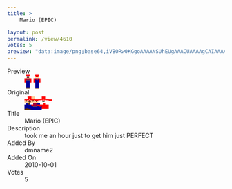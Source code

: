 ```yaml
---
title: >
    Mario (EPIC)

layout: post
permalink: /view/4610
votes: 5
preview: "data:image/png;base64,iVBORw0KGgoAAAANSUhEUgAAACUAAAAgCAIAAAAaMSbnAAAABnRSTlMA/wD/AP5AXyvrAAAA6klEQVRIie2VYRKCIBCF3zreQe8ht/AcxZk4SDMdgivl60cNCSGBWWbjm/3B4lu/RVCFHOAkFaIaexLKKJ9wfEw+z5qIJTq5DA8AKSCsgTUCgiy4WUa7IU+10jVyG3eNqFYKeACsUQ1cPHfwtL4LAKheq167tIx4MsFgrDp0n40o7VLO2rwoKc6bzcgV/QBMIiVADl4Ulq/7/m2LJ4hsfDBZBddI7RxBWkqNFobnU8R4NTLnrCZa3PL+7TygAvmIKSU8heXfXl99/869UMJTVv7/52Xn7bzf5Xn/v2OnJ2yHpXirru9N5TyeK8gXjDmiaWYqAAAAAElFTkSuQmCC"
---
```

<dl class="side-by-side">
<dt>Preview</dt>
<dd>
    <img class="preview" src="data:image/png;base64,iVBORw0KGgoAAAANSUhEUgAAACUAAAAgCAIAAAAaMSbnAAAABnRSTlMA/wD/AP5AXyvrAAAA6klEQVRIie2VYRKCIBCF3zreQe8ht/AcxZk4SDMdgivl60cNCSGBWWbjm/3B4lu/RVCFHOAkFaIaexLKKJ9wfEw+z5qIJTq5DA8AKSCsgTUCgiy4WUa7IU+10jVyG3eNqFYKeACsUQ1cPHfwtL4LAKheq167tIx4MsFgrDp0n40o7VLO2rwoKc6bzcgV/QBMIiVADl4Ulq/7/m2LJ4hsfDBZBddI7RxBWkqNFobnU8R4NTLnrCZa3PL+7TygAvmIKSU8heXfXl99/869UMJTVv7/52Xn7bzf5Xn/v2OnJ2yHpXirru9N5TyeK8gXjDmiaWYqAAAAAElFTkSuQmCC">
</dd>
<dt>Original</dt>
<dd>
    <img class="preview" src="data:image/png;base64,iVBORw0KGgoAAAANSUhEUgAAAEAAAAAgCAYAAACinX6EAAABE0lEQVR42u2WiQ2DMAxFPUSlDsJO3Sk7dae0oQVCTjuXQvstvhAhBvvFmBAlTL+PrJ4qKaq03PuppwEAAPw5ABYEAAAAALg0AFaj27SZxGdy0fQBfhcptHDiBQwCsMp1udMqr5RDq27MmRf0b1DCPXzFANac9+9a8wFY465a9IhqgLFAc80tlWTuvj2Hk8DmE7uuo8NJ7kZBlUIq+Uu4ANuVBzP4TyUdkibf6zc5DEAv0Xxmgjr0WOgkTsMxfn7DUfs5LWFDcwwAAAAA6hKWKrzBUKyx0vnSrTQAAEBHANzgY2OpZ7SAMASAB0SfE7bHOCBzFTY9gKYwAQAAAGAoAH/n9+MA3IRzGg6g0poDGA2kN4AXRJAV3F01yakAAAAASUVORK5CYII=">
</dd>
<dt>Title</dt>
<dd>Mario (EPIC)</dd>
<dt>Description</dt>
<dd>took me an hour just to get him just PERFECT</dd>
<dt>Added By</dt>
<dd>dmname2</dd>
<dt>Added On</dt>
<dd>2010-10-01</dd>
<dt>Votes</dt>
<dd>5</dd>
</dl>
